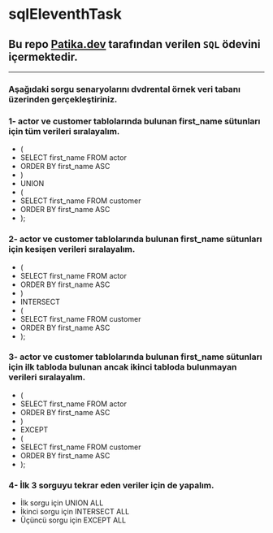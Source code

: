 # sqlEleventhTask
## Bu repo [Patika.dev](https://www.patika.dev) tarafından verilen `SQL` ödevini içermektedir.
---
### Aşağıdaki sorgu senaryolarını dvdrental örnek veri tabanı üzerinden gerçekleştiriniz.
### 1- actor ve customer tablolarında bulunan first_name sütunları için tüm verileri sıralayalım.
- (
-	SELECT first_name FROM actor
-	ORDER BY first_name ASC
- )
- UNION
- (
-	SELECT first_name FROM customer
-	ORDER BY first_name ASC
- );
### 2- actor ve customer tablolarında bulunan first_name sütunları için kesişen verileri sıralayalım.
- (
-	SELECT first_name FROM actor
-	ORDER BY first_name ASC
- )
- INTERSECT
- (
-	SELECT first_name FROM customer
-	ORDER BY first_name ASC
- );
### 3- actor ve customer tablolarında bulunan first_name sütunları için ilk tabloda bulunan ancak ikinci tabloda bulunmayan verileri sıralayalım.
- (
-	SELECT first_name FROM actor
-	ORDER BY first_name ASC
- )
- EXCEPT
- (
-	SELECT first_name FROM customer
-	ORDER BY first_name ASC
- );
### 4- İlk 3 sorguyu tekrar eden veriler için de yapalım.
- İlk sorgu için UNION ALL
- İkinci sorgu için INTERSECT ALL
- Üçüncü sorgu için EXCEPT ALL
